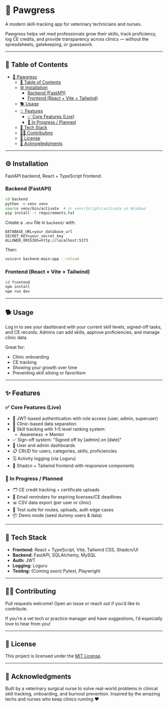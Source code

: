 # 🐾 Pawgress

A modern skill-tracking app for veterinary technicians and nurses.

Pawgress helps vet med professionals grow their skills, track proficiency, log CE credits, and provide transparency across clinics — without the spreadsheets, gatekeeping, or guesswork.

---

## 🚀 Table of Contents

- [🐾 Pawgress](#-pawgress)
  - [🚀 Table of Contents](#-table-of-contents)
  - [⚙️ Installation](#️-installation)
    - [Backend (FastAPI)](#backend-fastapi)
    - [Frontend (React + Vite + Tailwind)](#frontend-react--vite--tailwind)
  - [🐕 Usage](#-usage)
  - [✨ Features](#-features)
    - [✅ Core Features (Live)](#-core-features-live)
    - [🧪 In Progress / Planned](#-in-progress--planned)
  - [🧰 Tech Stack](#-tech-stack)
  - [👨‍💻 Contributing](#-contributing)
  - [📄 License](#-license)
  - [🙏 Acknowledgments](#-acknowledgments)

---

## ⚙️ Installation

FastAPI backend, React + TypeScript frontend.

### Backend (FastAPI)

```bash
cd backend
python -m venv venv
source venv/bin/activate  # or venv\Scripts\activate on Windows
pip install -r requirements.txt
```

Create a `.env` file in `backend/` with:

```
DATABASE_URL=your_database_url
SECRET_KEY=your_secret_key
ALLOWED_ORIGINS=http://localhost:5173
```

Then:

```bash
uvicorn backend.main:app --reload
```

### Frontend (React + Vite + Tailwind)

```bash
cd frontend
npm install
npm run dev
```

---

## 🐕 Usage

Log in to see your dashboard with your current skill levels, signed-off tasks, and CE records. Admins can add skills, approve proficiencies, and manage clinic data.

Great for:
- Clinic onboarding
- CE tracking
- Showing your growth over time
- Preventing skill siloing or favoritism

---

## ✨ Features

### ✅ Core Features (Live)

- 🔐 JWT-based authentication with role access (user, admin, superuser)
- 🏥 Clinic-based data separation
- 🧠 Skill tracking with 1–5 level ranking system:
  - Awareness → Mentor
- ✅ Sign-off system: "Signed off by [admin] on [date]"
- 👤 User and admin dashboards
- 📋 CRUD for users, categories, skills, proficiencies
- 🗒️ Activity logging (via Loguru)
- 💅 Shadcn + Tailwind frontend with responsive components

### 🧪 In Progress / Planned

- 🗂 CE credit tracking + certificate uploads
- 📨 Email reminders for expiring licenses/CE deadlines
- 📊 CSV data export (per user or clinic)
- 🧪 Test suite for routes, uploads, auth edge cases
- 📦 Demo mode (seed dummy users & data)

---

## 🧰 Tech Stack

- **Frontend:** React + TypeScript, Vite, Tailwind CSS, Shadcn/UI
- **Backend:** FastAPI, SQLAlchemy, MySQL
- **Auth:** JWT
- **Logging:** Loguru
- **Testing:** (Coming soon) Pytest, Playwright

---

## 👨‍💻 Contributing

Pull requests welcome! Open an issue or reach out if you’d like to contribute.

If you're a vet tech or practice manager and have suggestions, I’d especially love to hear from you!

---

## 📄 License

This project is licensed under the [MIT License](LICENSE).

---

## 🙏 Acknowledgments

Built by a veterinary surgical nurse to solve real-world problems in clinical skill tracking, onboarding, and burnout prevention. Inspired by the amazing techs and nurses who keep clinics running ❤️

